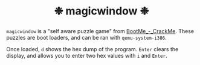 # <p align="center">❉ magicwindow ❉</p>

`magicwindow` is a "self aware puzzle game" from [BootMe_-_CrackMe](https://xlogicx.net/BootMe_-_CrackMe.html). These puzzles are boot loaders, and can be ran with `qemu-system-i386`.

Once loaded, `d` shows the hex dump of the program. `Enter` clears the display, and allows you to enter two hex values with `i` and `Enter`.
